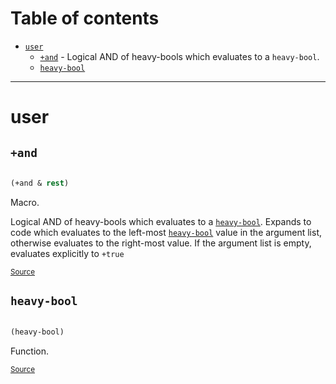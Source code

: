 # Table of contents
-  [`user`](#user) 
    -  [`+and`](#user/+and) - Logical AND of heavy-bools which evaluates to a <code>heavy-bool</code>.
    -  [`heavy-bool`](#user/heavy-bool)

-----
# <a name="user">user</a>






## <a name="user/+and">`+and`</a><a name="user/+and"></a>
``` clojure

(+and & rest)
```
Macro.

Logical AND of heavy-bools which evaluates to a [`heavy-bool`](#user/heavy-bool).
  Expands to code which evaluates to the left-most [`heavy-bool`](#user/heavy-bool) value
  in the argument list, otherwise evaluates to the right-most
  value.  If the argument list is empty, evaluates explicitly to
  `+true`
<p><sub><a href="/blob/main/src/scratch.clj#L3-L18">Source</a></sub></p>

## <a name="user/heavy-bool">`heavy-bool`</a><a name="user/heavy-bool"></a>
``` clojure

(heavy-bool)
```
Function.
<p><sub><a href="/blob/main/src/scratch.clj#L1-L1">Source</a></sub></p>
